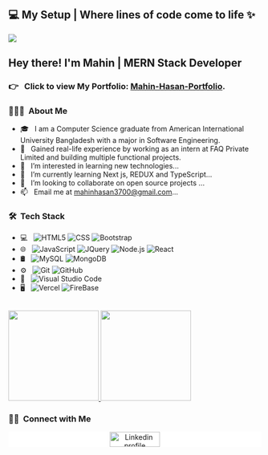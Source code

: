 <h2>💻 My Setup | Where lines of code come to life ✨</h2>
<img src="https://i.ibb.co/xgyPCKM/setup2.jpg">

<h2> Hey there! I'm Mahin | MERN Stack Developer</h2>

### 👉 &nbsp; Click to view My Portfolio: [Mahin-Hasan-Portfolio](https://mahin-hasan.netlify.app/).

<h3> 👨🏻‍💻 &nbsp;About Me </h3>

- 🎓 &nbsp; I am a Computer Science graduate from American International University Bangladesh with a major in Software Engineering.
- 💼 &nbsp; Gained real-life experience by working as an intern at FAQ Private Limited and building multiple functional projects.
- 👀 &nbsp; I’m interested in learning new technologies...
- 🌱 &nbsp; I’m currently learning Next js, REDUX and TypeScript...
- 💞️ &nbsp; I’m looking to collaborate on open source projects ...
- 📫 &nbsp; Email me at mahinhasan3700@gmail.com...


<h3> 🛠 &nbsp;Tech Stack</h3>

- 💻 &nbsp;
  ![HTML5](https://img.shields.io/badge/-HTML5-333333?style=flat&logo=HTML5)
  ![CSS](https://img.shields.io/badge/-CSS-333333?style=flat&logo=CSS3&logoColor=1572B6)
  ![Bootstrap](https://img.shields.io/badge/-Bootstrap-333333?style=flat&logo=bootstrap&logoColor=563D7C)
- 🌐 &nbsp;
  ![JavaScript](https://img.shields.io/badge/-JavaScript-333333?style=flat&logo=javascript)
  ![JQuery](https://img.shields.io/badge/-JQuery-blue?style=flat&logo=jquery&link=https://github.com/BRdhanani)
  ![Node.js](https://img.shields.io/badge/-Node.js-333333?style=flat&logo=node.js)
  ![React](https://img.shields.io/badge/-React-333333?style=flat&logo=react)
- 🛢 &nbsp;
  ![MySQL](https://img.shields.io/badge/-MySQL-333333?style=flat&logo=mysql)
  ![MongoDB](https://img.shields.io/badge/-MongoDB-333333?style=flat&logo=mongodb)
- ⚙️ &nbsp;
  ![Git](https://img.shields.io/badge/-Git-333333?style=flat&logo=git)
  ![GitHub](https://img.shields.io/badge/-GitHub-333333?style=flat&logo=github)
- 🔧 &nbsp;
  ![Visual Studio Code](https://img.shields.io/badge/-Visual%20Studio%20Code-333333?style=flat&logo=visual-studio-code&logoColor=007ACC)
- 🖥 &nbsp;
  ![Vercel](http://img.shields.io/badge/-Vercel-black?style=flat&logo=vercel&logoColor=white)
  ![FireBase](https://img.shields.io/badge/-Firebase-FFA611?style=flat&logo=firebase&logoColor=FFFFFF)
<br/>

<a href="https://github.com/AVS1508">
  <img height="180em" src="https://github-readme-stats.vercel.app/api?username=Mahin-Hasan&theme=buefy&show_icons=true" />
  <img height="180em" src="https://github-readme-stats.vercel.app/api/top-langs/?username=Mahin-Hasan&theme=buefy&layout=compact" />
</a>

<br/>

<h3> 🤝🏻 &nbsp;Connect with Me </h3>
<div align="center" style="background-color: #fff;">
    <a href="https://www.linkedin.com/in/mahin-hasan-/"><img alt="Linkedin profile" title="Linkedin" src="https://raw.githubusercontent.com/Thomas-George-T/Thomas-George-T/master/assets/linkedin.svg" width="100" height="30" /></a>
</div>
